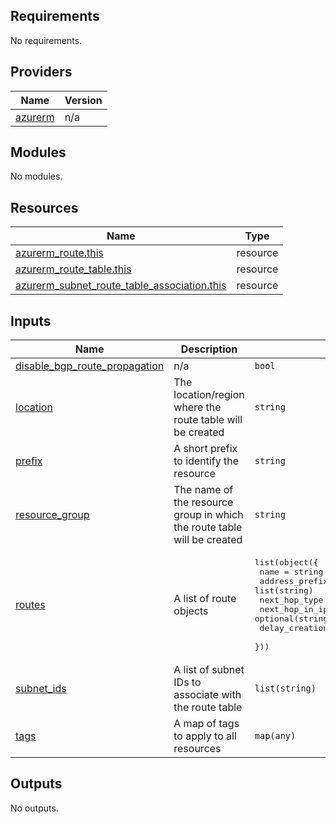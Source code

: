 

<!-- BEGIN_TF_DOCS -->
## Requirements

No requirements.

## Providers

| Name | Version |
|------|---------|
| <a name="provider_azurerm"></a> [azurerm](#provider\_azurerm) | n/a |

## Modules

No modules.

## Resources

| Name | Type |
|------|------|
| [azurerm_route.this](https://registry.terraform.io/providers/hashicorp/azurerm/latest/docs/resources/route) | resource |
| [azurerm_route_table.this](https://registry.terraform.io/providers/hashicorp/azurerm/latest/docs/resources/route_table) | resource |
| [azurerm_subnet_route_table_association.this](https://registry.terraform.io/providers/hashicorp/azurerm/latest/docs/resources/subnet_route_table_association) | resource |

## Inputs

| Name | Description | Type | Default | Required |
|------|-------------|------|---------|:--------:|
| <a name="input_bgp_route_propagation_enabled"></a> [disable\_bgp\_route\_propagation](#input\_disable\_bgp\_route\_propagation) | n/a | `bool` | `false` | no |
| <a name="input_location"></a> [location](#input\_location) | The location/region where the route table will be created | `string` | n/a | yes |
| <a name="input_prefix"></a> [prefix](#input\_prefix) | A short prefix to identify the resource | `string` | n/a | yes |
| <a name="input_resource_group"></a> [resource\_group](#input\_resource\_group) | The name of the resource group in which the route table will be created | `string` | n/a | yes |
| <a name="input_routes"></a> [routes](#input\_routes) | A list of route objects | <pre>list(object({<br>    name                   = string<br>    address_prefix         = list(string)<br>    next_hop_type          = string<br>    next_hop_in_ip_address = optional(string, null)<br>    delay_creation         = optional(string, "0s")<br>  }))</pre> | `[]` | no |
| <a name="input_subnet_ids"></a> [subnet\_ids](#input\_subnet\_ids) | A list of subnet IDs to associate with the route table | `list(string)` | n/a | yes |
| <a name="input_tags"></a> [tags](#input\_tags) | A map of tags to apply to all resources | `map(any)` | `{}` | no |

## Outputs

No outputs.
<!-- END_TF_DOCS -->
